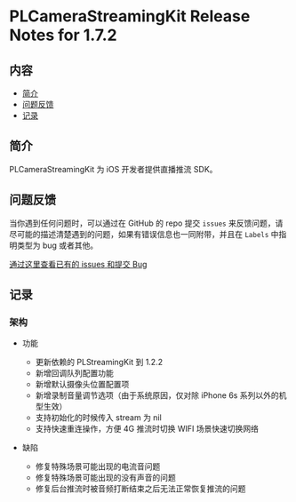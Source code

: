 # PLCameraStreamingKit Release Notes for 1.7.2

## 内容

- [简介](#简介)
- [问题反馈](#问题反馈)
- [记录](#记录)

## 简介

PLCameraStreamingKit 为 iOS 开发者提供直播推流 SDK。

## 问题反馈

当你遇到任何问题时，可以通过在 GitHub 的 repo 提交 ```issues``` 来反馈问题，请尽可能的描述清楚遇到的问题，如果有错误信息也一同附带，并且在 ```Labels``` 中指明类型为 bug 或者其他。

[通过这里查看已有的 issues 和提交 Bug](https://github.com/pili-engineering/PLCameraStreamingKit/issues)

## 记录

### 架构

- 功能
  - 更新依赖的 PLStreamingKit 到 1.2.2
  - 新增回调队列配置功能
  - 新增默认摄像头位置配置项
  - 新增录制音量调节选项（由于系统原因，仅对除 iPhone 6s 系列以外的机型生效）
  - 支持初始化的时候传入 stream 为 nil
  - 支持快速重连操作，方便 4G 推流时切换 WIFI 场景快速切换网络

- 缺陷
  - 修复特殊场景可能出现的电流音问题
  - 修复特殊场景可能出现的没有声音的问题
  - 修复后台推流时被音频打断结束之后无法正常恢复推流的问题
